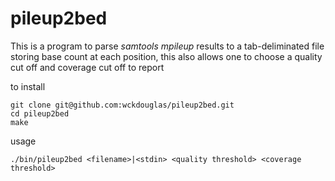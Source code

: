 # pileup2bed

This is a program to parse *samtools mpileup* results to a tab-deliminated file storing base count at each position, this also allows one to choose a quality cut off and coverage cut off to report

to install


```
git clone git@github.com:wckdouglas/pileup2bed.git
cd pileup2bed
make
```

usage

```
./bin/pileup2bed <filename>|<stdin> <quality threshold> <coverage threshold>
```
